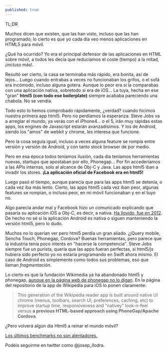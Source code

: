 ```yaml
---
published: true
---
```


TL;DR

Muchos dicen que existen, que las han visto, incluso que las han programado; lo cierto es que yo cada día veo menos aplicaciones en HTML5 para móvil.

¿Qué ha ocurrido? Yo era el principal defensor de las aplicaciones en HTML sobre móvil, a todos les decía que reducíamos el coste (tiempo) a la mitad, ¡incluso más!. 

Resultó ser cierto, la casa se terminaba más rápido, era bonita, así de lejos... Luego cuando entrabas a veces no funcionaban los grifos, o el sofá era incómodo, incluso alguna gotera. Aunque lo peor era si la comparabas con una aplicación nativa, sobretodo si era de iOS... La tuya, hecha en ese "gran" **html5 (con todo ese boilerplate)** siempre acababa pareciendo una chabola. No se vendía.

Todo esto lo hemos comprobado rápidamente, ¿verdad? cuando hicimos nuestra primera app html5. Pero no perdíamos la esperanza: Steve Jobs va a arreglar el mundo, ya verás con el iPhone4... o el 5, irán muy rápidas estas apps, los engines de Javascript estarán avanzadísimos. Y los de Android, siendo los "amos" de webkit y chrome, les interesa que funcione. 

Pero la cosa seguía igual, incluso a veces alguna feature se rompía entre versión y versión de Android, y con tanto stock browser de por medio.

Pero en esa época todos teníamos ilusión, cada día teníamos herramientas nuevas, startups que apostaban por ello, Phonegap... Por fin accederíamos a las APIs internas, solo al alcance de Obj-C y Java. Las apps html5 iban a invadir los stores. **¡La aplicación oficial de Facebook era en html5!**

Luego pasó el tiempo, aunque parecía que para las apps html5 se detenía, o cada vez iba más lento. Cierto, las apps html5 cada vez iban peor, algunas features se rompían, o incluso peor, en mi móvil funcionaban y en el tuyo no.

Algo parecía andar mal y Facebook hizo un comunicado explicando que pasaría su aplicación iOS a Obj-C, es decir, a nativa. [Ha llovido, fue en 2012](http://bits.blogs.nytimes.com/2012/06/27/facebook-plans-to-speedup-its-iphone-app/?_php=true&_type=blogs&_r=0). De hecho no sé si la aplicación Android es nativa o siguen manteniendo la versión html5, pero lo dudo.

Muchos no lo querían ver pero html5 perdía un gran aliado. ¿jQuery mobile, Sencha Touch, Phonegap, Cordova? Buenas herramientas, pero parece que la industria tenía poco interés en "hacerse la competencia". Steve Jobs siempre fue un purista, quería que las apps fueran perfectas, si html5/js hubiera sido perfecto yo no estaría programando en Swift ahora mismo. El caso de Android es simplemente como todos sus problemas, eso que llaman _fragmentación_.

Lo cierto es que la fundación Wikimedia ya ha abandonado html5 y phonegap, [aunque en la página web de phonegap no lo digan](http://phonegap.com/app/wikipedia/). En la página del repositorio de la app de Wikipedia para iOS lo ponen claramente:

> This generation of the Wikipedia reader app is built around native UI chrome (menus, toolbars, search UI, preferences, caching, etc) to improve startup time, responsiveness and "nativey" look-n-feel versus **a previous HTML-based approach using PhoneGap/Apache Cordova**.

¿Pero volverá algún dia Html5 a reinar el mundo móvil?

[Los últimos benchmarks no son alentadores.](http://www.anandtech.com/show/8559/iphone-6-and-iphone-6-plus-preliminary-results)

Podéis seguirme en twitter como @josep_llodra.

